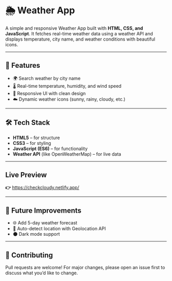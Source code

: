# 🌦️ Weather App

A simple and responsive Weather App built with **HTML, CSS, and JavaScript**.
It fetches real-time weather data using a weather API and displays temperature, city name, and weather conditions with beautiful icons.

---

## 🚀 Features

* 🌍 Search weather by city name
* 🌡️ Real-time temperature, humidity, and wind speed
* 🎨 Responsive UI with clean design
* ☁️ Dynamic weather icons (sunny, rainy, cloudy, etc.)

---

## 🛠️ Tech Stack

* **HTML5** – for structure
* **CSS3** – for styling
* **JavaScript (ES6)** – for functionality
* **Weather API** (like OpenWeatherMap) – for live data

---

## Live Preview 
**👉** https://checkcloudy.netlify.app/

---

## 📌 Future Improvements

* 🌐 Add 5-day weather forecast
* 📍 Auto-detect location with Geolocation API
* 🌑 Dark mode support

---

## 🤝 Contributing

Pull requests are welcome! For major changes, please open an issue first to discuss what you’d like to change.


